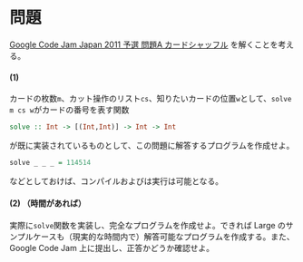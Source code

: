 # 問題
[Google Code Jam Japan 2011 予選 問題A カードシャッフル](https://code.google.com/codejam/contest/889487/dashboard#s=p0) を解くことを考える。

#### (1)
カードの枚数`m`、カット操作のリスト`cs`、知りたいカードの位置`w`として、`solve m cs w`がカードの番号を表す関数
```haskell
solve :: Int -> [(Int,Int)] -> Int -> Int
```
が既に実装されているものとして、この問題に解答するプログラムを作成せよ。
```haskell
solve _ _ _ = 114514
```
などとしておけば、コンパイルおよびは実行は可能となる。

#### (2) （時間があれば）
実際に`solve`関数を実装し、完全なプログラムを作成せよ。できれば Large のサンプルケースも（現実的な時間内で）解答可能なプログラムを作成する。また、Google Code Jam 上に提出し、正答かどうか確認せよ。
